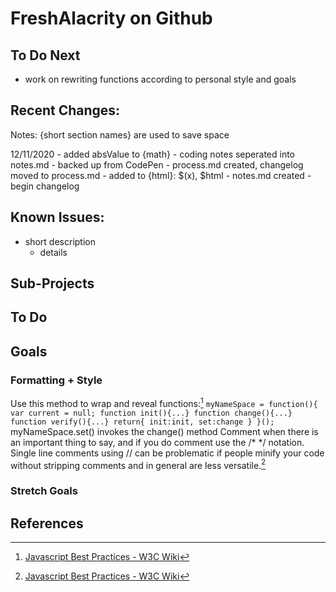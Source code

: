# FreshAlacrity on Github

## To Do Next
   - work on rewriting functions according to personal style and goals

## Recent Changes:
   Notes:
      {short section names} are used to save space
   
   12/11/2020
      - added absValue to {math}
      - coding notes seperated into notes.md
      - backed up from CodePen
      - process.md created, changelog moved to process.md
      - added to {html}: $(x), $html
      - notes.md created
      - begin changelog

## Known Issues:
   - short description
      - details

## Sub-Projects

## To Do

## Goals
### Formatting + Style
   Use this method to wrap and reveal functions:[^1]
      ```
      myNameSpace = function(){
        var current = null;
        function init(){...}
        function change(){...}
        function verify(){...}
        return{
          init:init,
          set:change
        }
      }();
      ```
      myNameSpace.set() invokes the change() method
   Comment when there is an important thing to say, and if you do comment use the /* */ notation. Single line comments using // can be problematic if people minify your code without stripping comments and in general are less versatile.[^1]



### Stretch Goals


## References
   [^1]: [Javascript Best Practices - W3C Wiki](https://www.w3.org/wiki/JavaScript_best_practices)
